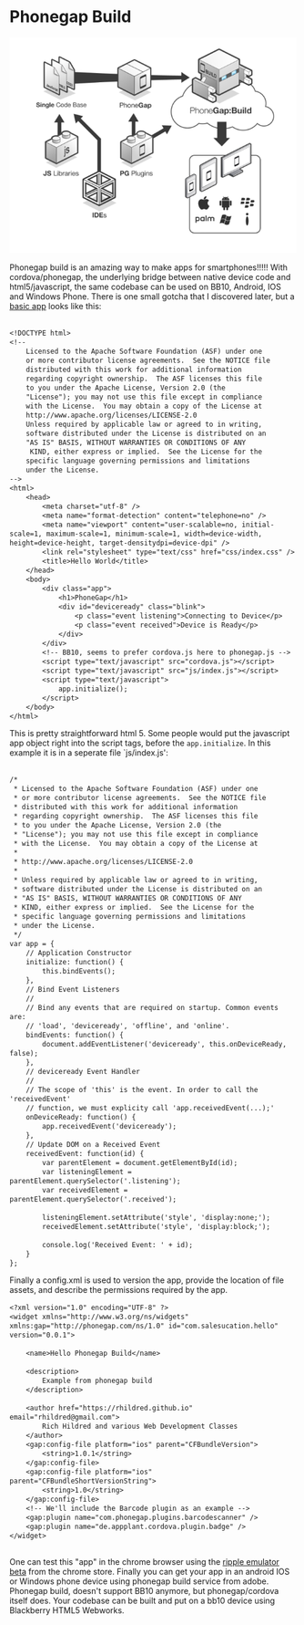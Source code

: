 Phonegap Build
=============

[![Phonegap, from MSDN](images/hh771462.HowToCreateHTML5AppsWindowsPhoneGap-2.png "Phonegap, from MSDN")
](https://msdn.microsoft.com/en-us/hh771462.aspx)

Phonegap build is an amazing way to make apps for smartphones!!!!! With cordova/phonegap, the underlying bridge between native device code and html5/javascript, the same codebase can be used on BB10, Android, IOS and Windows Phone. There is one small gotcha that I discovered later, but a [basic app](https://github.com/rhildred/hellophonegapbuild) looks like this:

```

<!DOCTYPE html>
<!--
    Licensed to the Apache Software Foundation (ASF) under one
    or more contributor license agreements.  See the NOTICE file
    distributed with this work for additional information
    regarding copyright ownership.  The ASF licenses this file
    to you under the Apache License, Version 2.0 (the
    "License"); you may not use this file except in compliance
    with the License.  You may obtain a copy of the License at
    http://www.apache.org/licenses/LICENSE-2.0
    Unless required by applicable law or agreed to in writing,
    software distributed under the License is distributed on an
    "AS IS" BASIS, WITHOUT WARRANTIES OR CONDITIONS OF ANY
     KIND, either express or implied.  See the License for the
    specific language governing permissions and limitations
    under the License.
-->
<html>
    <head>
        <meta charset="utf-8" />
        <meta name="format-detection" content="telephone=no" />
        <meta name="viewport" content="user-scalable=no, initial-scale=1, maximum-scale=1, minimum-scale=1, width=device-width, height=device-height, target-densitydpi=device-dpi" />
        <link rel="stylesheet" type="text/css" href="css/index.css" />
        <title>Hello World</title>
    </head>
    <body>
        <div class="app">
            <h1>PhoneGap</h1>
            <div id="deviceready" class="blink">
                <p class="event listening">Connecting to Device</p>
                <p class="event received">Device is Ready</p>
            </div>
        </div>
        <!-- BB10, seems to prefer cordova.js here to phonegap.js -->
        <script type="text/javascript" src="cordova.js"></script>
        <script type="text/javascript" src="js/index.js"></script>
        <script type="text/javascript">
            app.initialize();
        </script>
    </body>
</html>

```

This is pretty straightforward html 5. Some people would put the javascript app object right into the script tags, before the `app.initialize`. In this example it is in a seperate file `js/index.js':

```

/*
 * Licensed to the Apache Software Foundation (ASF) under one
 * or more contributor license agreements.  See the NOTICE file
 * distributed with this work for additional information
 * regarding copyright ownership.  The ASF licenses this file
 * to you under the Apache License, Version 2.0 (the
 * "License"); you may not use this file except in compliance
 * with the License.  You may obtain a copy of the License at
 *
 * http://www.apache.org/licenses/LICENSE-2.0
 *
 * Unless required by applicable law or agreed to in writing,
 * software distributed under the License is distributed on an
 * "AS IS" BASIS, WITHOUT WARRANTIES OR CONDITIONS OF ANY
 * KIND, either express or implied.  See the License for the
 * specific language governing permissions and limitations
 * under the License.
 */
var app = {
    // Application Constructor
    initialize: function() {
        this.bindEvents();
    },
    // Bind Event Listeners
    //
    // Bind any events that are required on startup. Common events are:
    // 'load', 'deviceready', 'offline', and 'online'.
    bindEvents: function() {
        document.addEventListener('deviceready', this.onDeviceReady, false);
    },
    // deviceready Event Handler
    //
    // The scope of 'this' is the event. In order to call the 'receivedEvent'
    // function, we must explicity call 'app.receivedEvent(...);'
    onDeviceReady: function() {
        app.receivedEvent('deviceready');
    },
    // Update DOM on a Received Event
    receivedEvent: function(id) {
        var parentElement = document.getElementById(id);
        var listeningElement = parentElement.querySelector('.listening');
        var receivedElement = parentElement.querySelector('.received');

        listeningElement.setAttribute('style', 'display:none;');
        receivedElement.setAttribute('style', 'display:block;');

        console.log('Received Event: ' + id);
    }
};

```

Finally a config.xml is used to version the app, provide the location of file assets, and describe the permissions required by the app.

```
<?xml version="1.0" encoding="UTF-8" ?>
<widget xmlns="http://www.w3.org/ns/widgets" xmlns:gap="http://phonegap.com/ns/1.0" id="com.salesucation.hello" version="0.0.1">

    <name>Hello Phonegap Build</name>

    <description>
        Example from phonegap build
    </description>

    <author href="https://rhildred.github.io" email="rhildred@gmail.com">
        Rich Hildred and various Web Development Classes
    </author>
    <gap:config-file platform="ios" parent="CFBundleVersion">
        <string>1.0.1</string>
    </gap:config-file>
    <gap:config-file platform="ios" parent="CFBundleShortVersionString">
        <string>1.0</string>
    </gap:config-file>
    <!-- We'll include the Barcode plugin as an example -->
    <gap:plugin name="com.phonegap.plugins.barcodescanner" />
    <gap:plugin name="de.appplant.cordova.plugin.badge" />
</widget>


```

One can test this "app" in the chrome browser using the [ripple emulator beta](https://chrome.google.com/webstore/search/ripple%20emulator%20beta?hl=en-US) from the chrome store. Finally you can get your app in an android IOS or Windows phone device using phonegap build service from adobe. Phonegap build, doesn't support BB10 anymore, but phonegap/cordova itself does. Your codebase can be built and put on a bb10 device using Blackberry HTML5 Webworks.